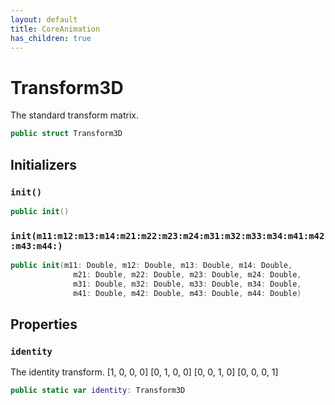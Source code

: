 ```yaml
---
layout: default
title: CoreAnimation
has_children: true
---
```

# Transform3D

The standard transform matrix.

``` swift
public struct Transform3D 
```

## Initializers

### `init()`

``` swift
public init() 
```

### `init(m11:m12:m13:m14:m21:m22:m23:m24:m31:m32:m33:m34:m41:m42:m43:m44:)`

``` swift
public init(m11: Double, m12: Double, m13: Double, m14: Double,
              m21: Double, m22: Double, m23: Double, m24: Double,
              m31: Double, m32: Double, m33: Double, m34: Double,
              m41: Double, m42: Double, m43: Double, m44: Double) 
```

## Properties

### `identity`

The identity transform.
\[1, 0, 0, 0\]
\[0, 1, 0, 0\]
\[0, 0, 1, 0\]
\[0, 0, 0, 1\]

``` swift
public static var identity: Transform3D 
```
